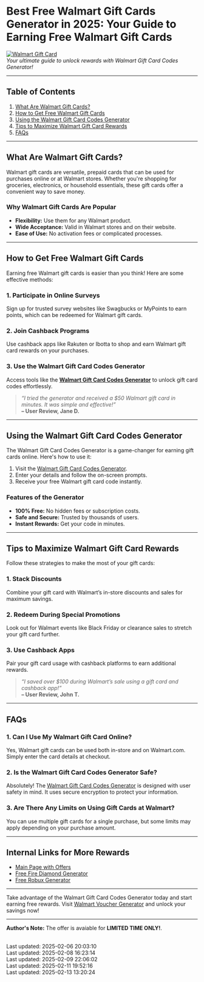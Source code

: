 # Best Free Walmart Gift Cards Generator in 2025: Your Guide to Earning Free Walmart Gift Cards  

[![Walmart Gift Card](https://sweeps.my/assets/offer-imgs/walmart-logo-png-22.webp "Are Walmart Gift Cards - Win Free Rewards")](https://win.sweeps.my/walmart-voucher/)  
*Your ultimate guide to unlock rewards with Walmart Gift Card Codes Generator!*  

---

## Table of Contents  
1. [What Are Walmart Gift Cards?](#what-are-walmart-gift-cards)  
2. [How to Get Free Walmart Gift Cards](#how-to-get-free-walmart-gift-cards)  
3. [Using the Walmart Gift Card Codes Generator](#using-the-walmart-gift-card-codes-generator)  
4. [Tips to Maximize Walmart Gift Card Rewards](#tips-to-maximize-walmart-gift-card-rewards)  
5. [FAQs](#faqs)  

---

## What Are Walmart Gift Cards?  
Walmart gift cards are versatile, prepaid cards that can be used for purchases online or at Walmart stores. Whether you're shopping for groceries, electronics, or household essentials, these gift cards offer a convenient way to save money.  

### Why Walmart Gift Cards Are Popular  
- **Flexibility:** Use them for any Walmart product.  
- **Wide Acceptance:** Valid in Walmart stores and on their website.  
- **Ease of Use:** No activation fees or complicated processes.  

---

## How to Get Free Walmart Gift Cards  
Earning free Walmart gift cards is easier than you think! Here are some effective methods:  

### 1. Participate in Online Surveys  
Sign up for trusted survey websites like Swagbucks or MyPoints to earn points, which can be redeemed for Walmart gift cards.  

### 2. Join Cashback Programs  
Use cashback apps like Rakuten or Ibotta to shop and earn Walmart gift card rewards on your purchases.  

### 3. Use the Walmart Gift Card Codes Generator  
Access tools like the **[Walmart Gift Card Codes Generator](https://win.sweeps.my/walmart-voucher/)** to unlock gift card codes effortlessly.  

> *“I tried the generator and received a $50 Walmart gift card in minutes. It was simple and effective!”*  
> **– User Review, Jane D.**  

---

## Using the Walmart Gift Card Codes Generator  
The Walmart Gift Card Codes Generator is a game-changer for earning gift cards online. Here's how to use it:  

1. Visit the [Walmart Gift Card Codes Generator](https://win.sweeps.my/walmart-voucher/).  
2. Enter your details and follow the on-screen prompts.  
3. Receive your free Walmart gift card code instantly.  

### Features of the Generator  
- **100% Free:** No hidden fees or subscription costs.  
- **Safe and Secure:** Trusted by thousands of users.  
- **Instant Rewards:** Get your code in minutes.  

---

## Tips to Maximize Walmart Gift Card Rewards  
Follow these strategies to make the most of your gift cards:  

### 1. Stack Discounts  
Combine your gift card with Walmart’s in-store discounts and sales for maximum savings.  

### 2. Redeem During Special Promotions  
Look out for Walmart events like Black Friday or clearance sales to stretch your gift card further.  

### 3. Use Cashback Apps  
Pair your gift card usage with cashback platforms to earn additional rewards.  

> *“I saved over $100 during Walmart’s sale using a gift card and cashback app!”*  
> **– User Review, John T.**  

---

## FAQs  

### **1. Can I Use My Walmart Gift Card Online?**  
Yes, Walmart gift cards can be used both in-store and on Walmart.com. Simply enter the card details at checkout.  

### **2. Is the Walmart Gift Card Codes Generator Safe?**  
Absolutely! The [Walmart Gift Card Codes Generator](https://win.sweeps.my/walmart-voucher/) is designed with user safety in mind. It uses secure encryption to protect your information.  

### **3. Are There Any Limits on Using Gift Cards at Walmart?**  
You can use multiple gift cards for a single purchase, but some limits may apply depending on your purchase amount.  

---

## Internal Links for More Rewards  
- [Main Page with Offers](https://sweeps.my)  
- [Free Fire Diamond Generator](https://win.sweeps.my/free-fire-diamond-generator)  
- [Free Robux Generator](https://win.sweeps.my/free-robux-generator)  

---

Take advantage of the Walmart Gift Card Codes Generator today and start earning free rewards. Visit [Walmart Voucher Generator](https://win.sweeps.my/walmart-voucher/) and unlock your savings now!  

---
**Author's Note:** The offer is avaiable for **LIMITED TIME ONLY!**.

<br>Last updated: 2025-02-06 20:03:10<br>Last updated: 2025-02-08 16:23:14<br>Last updated: 2025-02-09 22:06:02<br>Last updated: 2025-02-11 19:52:16<br>Last updated: 2025-02-13 13:20:24